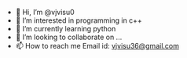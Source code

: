 - 👋 Hi, I’m @vjvisu0
- 👀 I’m interested in programming in c++ 
- 🌱 I’m currently learning python
- 💞️ I’m looking to collaborate on ...
- 📫 How to reach me Email id: vjvisu36@gmail.com

<!---
vjvisu0/vjvisu0 is a ✨ special ✨ repository because its `README.md` (this file) appears on your GitHub profile.
You can click the Preview link to take a look at your changes.
--->
